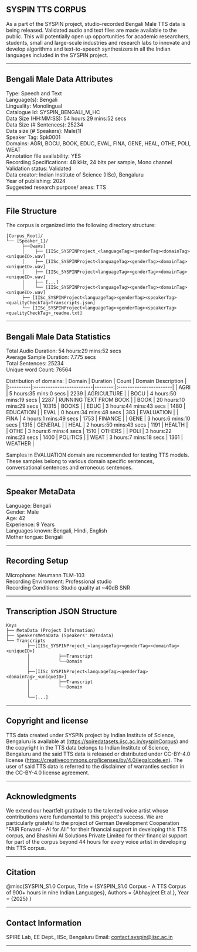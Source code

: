 ## SYSPIN TTS CORPUS

As a part of the SYSPIN project, studio-recorded Bengali Male TTS data is being released.
Validated audio and text files are made available to the public. This will potentially open up
opportunities for academic researchers, students, small and large-scale industries and research
labs to innovate and develop algorithms and text-to-speech synthesizers in all the Indian languages
included in the SYSPIN project.

---

## Bengali Male Data Attributes

Type: Speech and Text  
Language(s): Bengali  
Linguality: Monolingual  
Catalogue Id: SYSPIN_BENGALI_M_HC  
Data Size (HH:MM:SS): 54 hours:29 mins:52 secs  
Data Size (# Sentences): 25234  
Data size (# Speakers): Male(1)  
Speaker Tag: Spk0001  
Domains: AGRI, BOCU, BOOK, EDUC, EVAL, FINA, GENE, HEAL, OTHE, POLI, WEAT  
Annotation file availability: YES  
Recording Specifications: 48 kHz, 24 bits per sample, Mono channel  
Validation status: Validated  
Data creator: Indian Institute of Science (IISc), Bengaluru  
Year of publishing: 2024  
Suggested research purpose/ areas: TTS  

---

## File Structure

The corpus is organized into the following directory structure:
```
[Corpus_Root]/
└── [Speaker_1]/
      ├──[wavs]
      │    ├── [IISc_SYSPINProject_<languageTag><genderTag><domainTag><uniqueID>.wav]
      │    ├── [IISc_SYSPINProject<languageTag><genderTag><domainTag><uniqueID>.wav]
      │    ├── [IISc_SYSPINProject<languageTag><genderTag><domainTag><uniqueID>.wav]
      │    ├── [...]
      │    └── [IISc_SYSPINProject<languageTag><genderTag><domainTag><uniqueID>.wav]
      ├── [IISc_SYSPINProject<languageTag><genderTag><speakerTag><qualityCheckTag>Transcripts.json]
      └── [IISc_SYSPINProject<languageTag><genderTag><speakerTag><qualityCheckTag>_readme.txt]
```

---

## Bengali Male Data Statistics

Total Audio Duration:    54 hours:29 mins:52 secs  
Average Sample Duration: 7.775 secs  
Total Sentences:         25234  
Unique word Count:       76564  

Distribution of domains:
| Domain   | Duration                 |   Count | Domain Description     |
|:---------|:-------------------------|--------:|:-----------------------|
| AGRI     | 5 hours:35 mins:0 secs   |   2239  | AGRICULTURE            |
| BOCU     | 4 hours:50 mins:19 secs  |   2287  | RUNNING TEXT FROM BOOK |
| BOOK     | 20 hours:10 mins:29 secs |   10315 | BOOKS                  |
| EDUC     | 3 hours:44 mins:43 secs  |   1480  | EDUCATION              |
| EVAL     | 0 hours:34 mins:48 secs  |   383   | EVALUATION             |
| FINA     | 4 hours:1 mins:49 secs   |   1753  | FINANCE                |
| GENE     | 3 hours:6 mins:10 secs   |   1315  | GENERAL                |
| HEAL     | 2 hours:50 mins:43 secs  |   1191  | HEALTH                 |
| OTHE     | 3 hours:6 mins:4 secs    |   1510  | OTHERS                 |
| POLI     | 3 hours:22 mins:23 secs  |   1400  | POLITICS               |
| WEAT     | 3 hours:7 mins:18 secs   |   1361  | WEATHER                |

Samples in EVALUATION domain are recommended for testing TTS models. These samples belong to
various domain specific sentences, conversational sentences and erroneous sentences.

---

## Speaker MetaData

Language: Bengali  
Gender: Male  
Age: 42  
Experience: 9 Years  
Languages known: Bengali, Hindi, English  
Mother tongue: Bengali  

---

## Recording Setup

Microphone: Neumann TLM-103  
Recording Environment: Professional studio  
Recording Conditions: Studio quality at ~40dB SNR  

---

## Transcription JSON Structure
```
Keys
├── MetaData (Project Information)
├── SpeakersMetaData (Speakers' Metadata)
└── Transcripts
        ├──[IISc_SYSPINProject_<languageTag><genderTag><domainTag><uniqueID>]
        │ 			├──Transcript
        │ 			└──Domain
        │ 		
        ├──[IISc_SYSPINProject<languageTag><genderTag><domainTag>_<uniqueID>]
        │ 			├──Transcript
        │ 			└──Domain
        │
        └──[...]
```

---

## Copyright and license

TTS data created under SYSPIN project by Indian Institute of Science, Bengaluru is available
at (https://spiredatasets.iisc.ac.in/syspinCorpus) and the copyright in the TTS data belongs to
Indian Institute of Science, Bengaluru and the said TTS data is released or distributed under
CC-BY-4.0 license (https://creativecommons.org/licenses/by/4.0/legalcode.en). The user of
said TTS data is referred to the disclaimer of warranties section in the CC-BY-4.0 license
agreement.

---

## Acknowledgments

We extend our heartfelt gratitude to the talented voice artist whose contributions were
fundamental to this project's success.
We are particularly grateful to the project of German Development Cooperation "FAIR Forward - AI
for All" for their financial support in developing this TTS corpus, and Bhashini AI Solutions 
Private Limited for their financial support for part of the corpus beyond 44 hours for every 
voice artist in developing this TTS corpus.

---

## Citation

@misc{SYSPIN_S1.0 Corpus,
     	Title = {SYSPIN_S1.0 Corpus - A TTS Corpus of 900+ hours in nine Indian Languages},
     	Authors = {Abhayjeet Et al.},
     	Year = {2025}
}

---

## Contact Information

SPIRE Lab, EE Dept., IISc, Bengaluru
Email: contact.syspin@iisc.ac.in

---
